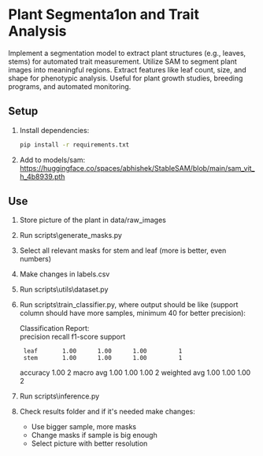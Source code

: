# Plant Segmenta1on and Trait Analysis

Implement a segmentation model to extract plant structures (e.g., leaves, stems) for automated trait
measurement. Utilize SAM to segment plant images into meaningful regions.
Extract features like leaf count, size, and shape for phenotypic analysis. Useful for plant growth studies,
breeding programs, and automated monitoring.

## Setup
1. Install dependencies:
   ```bash
   pip install -r requirements.txt
2. Add to models/sam:
   https://huggingface.co/spaces/abhishek/StableSAM/blob/main/sam_vit_h_4b8939.pth

## Use

1. Store picture of the plant in data/raw_images
2. Run scripts\generate_masks.py
3. Select all relevant masks for stem and leaf (more is better, even numbers)
4. Make changes in labels.csv
5. Run scripts\utils\dataset.py
6. Run scripts\train_classifier.py, where output should be like (support column should have more samples, minimum 40 for better precision):
   
   Classification Report: <br>
              precision    recall  f1-score   support 

        leaf       1.00      1.00      1.00         1
        stem       1.00      1.00      1.00         1
    accuracy                           1.00         2
   macro avg       1.00      1.00      1.00         2
weighted avg       1.00      1.00      1.00         2

7. Run scripts\inference.py
8. Check results folder and if it's needed make changes:
   - Use bigger sample, more masks
   - Change masks if sample is big enough
   - Select picture with better resolution
